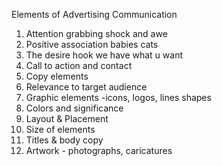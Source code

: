 Elements of Advertising Communication

1. Attention grabbing shock and awe 
2. Positive association babies cats
3. The desire hook we have what u want
4. Call to action and contact
5. Copy elements
6. Relevance to target audience
7. Graphic elements -icons, logos, lines shapes
8. Colors and significance 
9. Layout & Placement
10. Size of elements
11. Titles & body copy
12. Artwork - photographs, caricatures

